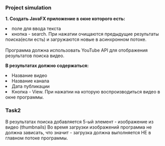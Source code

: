 <h3>Project simulation</h3>

<b>1. Создать JavaFX приложение в окне которого есть:</b><br>
<li>поле для ввода текста
<li>кнопка - search. При нажатии очищаются предыдущие результаты поиска(если есть) и загружаются новые в асинхронном потоке.
<br><br>Программа должна использовать YouTube API для отображения результатов поиска видео.

<b>В результатах должно содержаться:</b>
<li>Название видео
<li>Название канала
<li>Дата публикации
<li>Кнопка - View. При нажатии на которую воспроизводиться видео в окне программы.

<h3>Task2</h3>
В результатах поиска добавляется 5-ый элемент - изображение из видео (thumbnails)
Во время загрузки изображений программа не должна зависать, что значит - загрузка должна выполняется НЕ в главном потоке программы.
